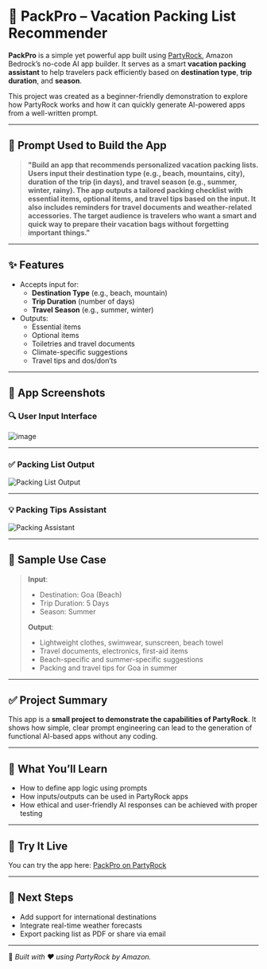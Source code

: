
# 🧳 PackPro – Vacation Packing List Recommender

**PackPro** is a simple yet powerful app built using [PartyRock](https://partyrock.aws), Amazon Bedrock’s no-code AI app builder. It serves as a smart **vacation packing assistant** to help travelers pack efficiently based on **destination type**, **trip duration**, and **season**.

This project was created as a beginner-friendly demonstration to explore how PartyRock works and how it can quickly generate AI-powered apps from a well-written prompt.

---

## 🎯 Prompt Used to Build the App

> **"Build an app that recommends personalized vacation packing lists. Users input their destination type (e.g., beach, mountains, city), duration of the trip (in days), and travel season (e.g., summer, winter, rainy). The app outputs a tailored packing checklist with essential items, optional items, and travel tips based on the input. It also includes reminders for travel documents and weather-related accessories. The target audience is travelers who want a smart and quick way to prepare their vacation bags without forgetting important things."**

---

## ✨ Features

- Accepts input for:
  - **Destination Type** (e.g., beach, mountain)
  - **Trip Duration** (number of days)
  - **Travel Season** (e.g., summer, winter)
- Outputs:
  - Essential items
  - Optional items
  - Toiletries and travel documents
  - Climate-specific suggestions
  - Travel tips and dos/don’ts

---

## 📸 App Screenshots

### 🔍 User Input Interface

![image](https://github.com/user-attachments/assets/aa247ecb-3cf7-4ae3-bc21-ad8a7334a375)


---

### ✅ Packing List Output

![Packing List Output](./559e4907-a55c-4c4f-b1fa-6e250466c174.png)

---

### 💡 Packing Tips Assistant

![Packing Assistant](./7f31241c-b811-4f67-b49b-b460ffaad5c9.png)

---

## 🧪 Sample Use Case

> **Input**:  
> - Destination: Goa (Beach)  
> - Trip Duration: 5 Days  
> - Season: Summer  
>
> **Output**:  
> - Lightweight clothes, swimwear, sunscreen, beach towel  
> - Travel documents, electronics, first-aid items  
> - Beach-specific and summer-specific suggestions  
> - Packing and travel tips for Goa in summer

---

## ✅ Project Summary

This app is a **small project to demonstrate the capabilities of PartyRock**. It shows how simple, clear prompt engineering can lead to the generation of functional AI-based apps without any coding.

---

## 🧠 What You’ll Learn

- How to define app logic using prompts  
- How inputs/outputs can be used in PartyRock apps  
- How ethical and user-friendly AI responses can be achieved with proper testing

---

## 🔗 Try It Live

You can try the app here: [PackPro on PartyRock](https://partyrock.aws/u/chirusegu/32MUdXDtU/PackPro)

---

## 🧭 Next Steps

- Add support for international destinations
- Integrate real-time weather forecasts
- Export packing list as PDF or share via email

---

📌 *Built with ❤️ using PartyRock by Amazon.*
